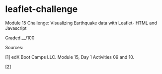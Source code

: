 # leaflet-challenge
Module 15 Challenge: Visualizing Earthquake data with Leaflet- HTML and Javascript

Graded __/100


Sources:

[1] edX Boot Camps LLC. Module 15, Day 1 Activities 09 and 10.

[2] 